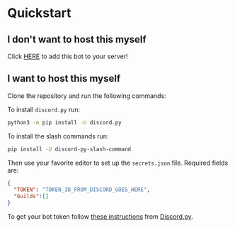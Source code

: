# Quickstart

## I don't want to host this myself

Click [HERE](https://discord.com/api/oauth2/authorize?client_id=872969311172579379&permissions=51539668032&scope=bot%20applications.commands) to add this bot to your server!

## I want to host this myself

Clone the repository and run the following commands:

To install `discord.py` run:

```bash
python3 -m pip install -U discord.py
```

To install the slash commands run:

```bash
pip install -U discord-py-slash-command
```
Then use your favorite editor to set up the `secrets.json` file. Required fields are:

```json
{
  "TOKEN": "TOKEN_ID_FROM_DISCORD_GOES_HERE",
  "Guilds":[]
}
```

To get your bot token follow [these instructions](https://discordpy.readthedocs.io/en/latest/discord.html) from [Discord.py](https://discordpy.readthedocs.io/en/latest/index.html).